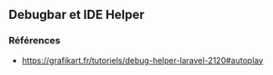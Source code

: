 ## Debugbar et IDE Helper
### Références
- https://grafikart.fr/tutoriels/debug-helper-laravel-2120#autoplay
